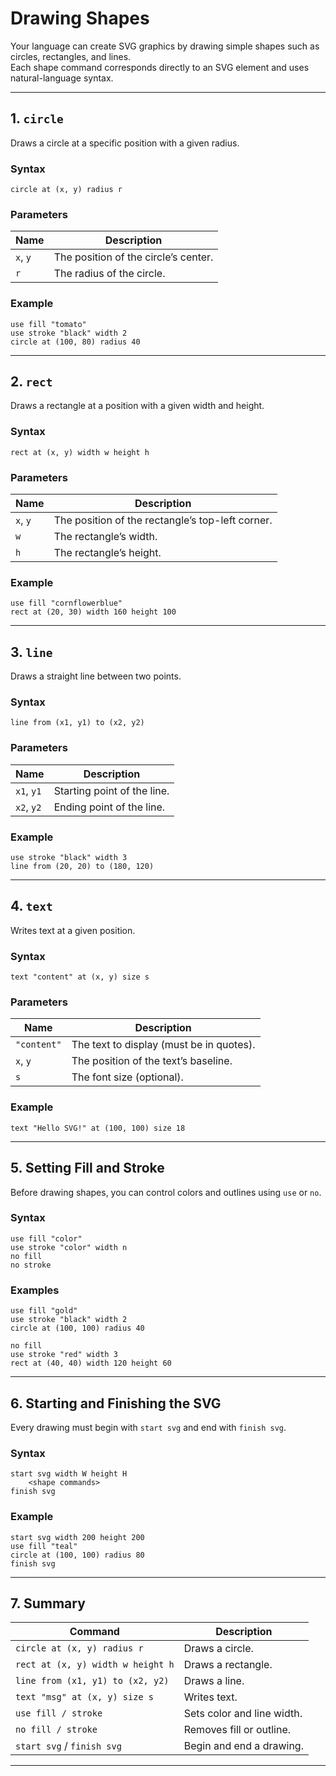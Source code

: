 # Drawing Shapes

Your language can create SVG graphics by drawing simple shapes such as circles, rectangles, and lines.  
Each shape command corresponds directly to an SVG element and uses natural-language syntax.

---

## 1. `circle`

Draws a circle at a specific position with a given radius.

### **Syntax**

```
circle at (x, y) radius r
```

### **Parameters**

|Name|Description|
|---|---|
|`x`, `y`|The position of the circle’s center.|
|`r`|The radius of the circle.|

### **Example**

```
use fill "tomato"
use stroke "black" width 2
circle at (100, 80) radius 40
```

---

## 2. `rect`

Draws a rectangle at a position with a given width and height.

### **Syntax**

```
rect at (x, y) width w height h
```

### **Parameters**

|Name|Description|
|---|---|
|`x`, `y`|The position of the rectangle’s top-left corner.|
|`w`|The rectangle’s width.|
|`h`|The rectangle’s height.|

### **Example**

```
use fill "cornflowerblue"
rect at (20, 30) width 160 height 100
```

---

## 3. `line`

Draws a straight line between two points.

### **Syntax**

```
line from (x1, y1) to (x2, y2)
```

### **Parameters**

|Name|Description|
|---|---|
|`x1`, `y1`|Starting point of the line.|
|`x2`, `y2`|Ending point of the line.|

### **Example**

```
use stroke "black" width 3
line from (20, 20) to (180, 120)
```

---

## 4. `text`

Writes text at a given position.

### **Syntax**

```
text "content" at (x, y) size s
```

### **Parameters**

|Name|Description|
|---|---|
|`"content"`|The text to display (must be in quotes).|
|`x`, `y`|The position of the text’s baseline.|
|`s`|The font size (optional).|

### **Example**

```
text "Hello SVG!" at (100, 100) size 18
```

---

## 5. Setting Fill and Stroke

Before drawing shapes, you can control colors and outlines using `use` or `no`.

### **Syntax**

```
use fill "color"
use stroke "color" width n
no fill
no stroke
```

### **Examples**

```
use fill "gold"
use stroke "black" width 2
circle at (100, 100) radius 40

no fill
use stroke "red" width 3
rect at (40, 40) width 120 height 60
```

---

## 6. Starting and Finishing the SVG

Every drawing must begin with `start svg` and end with `finish svg`.

### **Syntax**

```
start svg width W height H
    <shape commands>
finish svg
```

### **Example**

```
start svg width 200 height 200
use fill "teal"
circle at (100, 100) radius 80
finish svg
```

---

## 7. Summary

|Command|Description|
|---|---|
|`circle at (x, y) radius r`|Draws a circle.|
|`rect at (x, y) width w height h`|Draws a rectangle.|
|`line from (x1, y1) to (x2, y2)`|Draws a line.|
|`text "msg" at (x, y) size s`|Writes text.|
|`use fill / stroke`|Sets color and line width.|
|`no fill / stroke`|Removes fill or outline.|
|`start svg` / `finish svg`|Begin and end a drawing.|

---